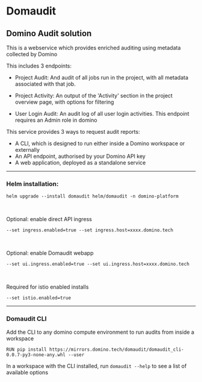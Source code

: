 # Domaudit
## Domino Audit solution

This is a webservice which provides enriched auditing using metadata collected by Domino

This includes 3 endpoints:

- Project Audit: And audit of all jobs run in the project, with all metadata associated with that job.

- Project Activity: An output of the 'Activity' section in the project overview page, with options for filtering

- User Login Audit: An audit log of all user login activities. This endpoint requires an Admin role in domino

This service provides 3 ways to request audit reports:
- A CLI, which is designed to run either inside a Domino workspace or externally
- An API endpoint, authorised by your Domino API key
- A web application, deployed as a standalone service

---

### Helm installation:

```
helm upgrade --install domaudit helm/domaudit -n domino-platform
```
<br>  

Optional: enable direct API ingress
```
--set ingress.enabled=true --set ingress.host=xxxx.domino.tech 
```
<br>  

Optional: enable Domaudit webapp
```
--set ui.ingress.enabled=true --set ui.ingress.host=xxxx.domino.tech 
```
<br>  

Required for istio enabled installs
```
--set istio.enabled=true
```
---

### Domaudit CLI

Add the CLI to any domino compute environment to run audits from inside a workspace
```
RUN pip install https://mirrors.domino.tech/domaudit/domaudit_cli-0.0.7-py3-none-any.whl --user
```

In a workspace with the CLI installed, run `domaudit --help` to see a list of available options
